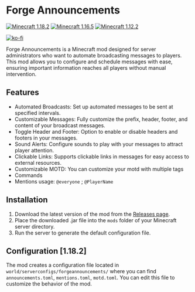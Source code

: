 # Forge Announcements 

[![Minecraft 1.18.2](https://img.shields.io/badge/Minecraft-1.18.2-brightgreen)](https://www.minecraft.net/)
[![Minecraft 1.16.5](https://img.shields.io/badge/Minecraft-1.16.5-brightgreen)](https://www.minecraft.net/)
[![Minecraft 1.12.2](https://img.shields.io/badge/Minecraft-1.12.2-brightgreen)](https://www.minecraft.net/)

[![ko-fi](https://ko-fi.com/img/githubbutton_sm.svg)](https://ko-fi.com/L3L4Z8L38)

Forge Announcements is a Minecraft mod designed for server administrators who want to automate broadcasting messages to players. This mod allows you to configure and schedule messages with ease, ensuring important information reaches all players without manual intervention.

## Features
- Automated Broadcasts: Set up automated messages to be sent at specified intervals.
- Customizable Messages: Fully customize the prefix, header, footer, and content of your broadcast messages.
- Toggle Header and Footer: Option to enable or disable headers and footers in your messages.
- Sound Alerts: Configure sounds to play with your messages to attract player attention.
- Clickable Links: Supports clickable links in messages for easy access to external resources.
- Customizable MOTD: You can customize your motd with multiple tags
- Commands
- Mentions usage: `@everyone` ; `@PlayerName`

## Installation
1. Download the latest version of the mod from the [Releases page](https://github.com/Avalanche7CZ/ForgeAnnouncements/releases).
2. Place the downloaded .jar file into the `mods` folder of your Minecraft server directory.
3. Run the server to generate the default configuration file.

## Configuration [1.18.2]
The mod creates a configuration file located in `world/serverconfigs/forgeannouncements/` where you can find `announcements.toml`, `mentions.toml`, `motd.toml`. You can edit this file to customize the behavior of the mod.

